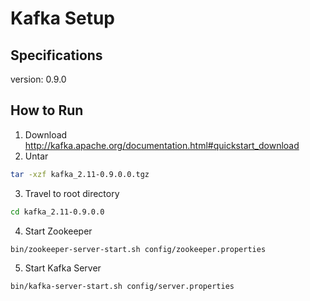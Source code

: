 # Kafka Setup
## Specifications
version: 0.9.0
## How to Run
1. Download
http://kafka.apache.org/documentation.html#quickstart_download
2. Untar
```bash 
tar -xzf kafka_2.11-0.9.0.0.tgz
```
3. Travel to root directory
```bash 
cd kafka_2.11-0.9.0.0
```
4. Start Zookeeper
```bash 
bin/zookeeper-server-start.sh config/zookeeper.properties
```
5. Start Kafka Server
```bash 
bin/kafka-server-start.sh config/server.properties
```